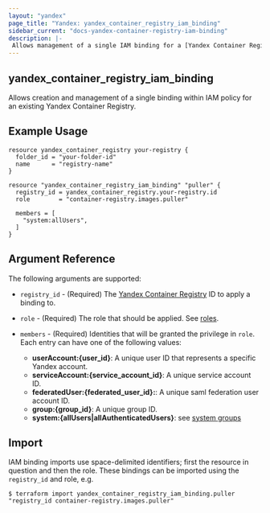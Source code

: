 ```yaml
---
layout: "yandex"
page_title: "Yandex: yandex_container_registry_iam_binding"
sidebar_current: "docs-yandex-container-registry-iam-binding"
description: |-
 Allows management of a single IAM binding for a [Yandex Container Registry](https://cloud.yandex.com/docs/container-registry/).
---
```


## yandex\_container\_registry\_iam\_binding

Allows creation and management of a single binding within IAM policy for
an existing Yandex Container Registry.

## Example Usage

```hcl
resource yandex_container_registry your-registry {
  folder_id = "your-folder-id"
  name      = "registry-name"
}

resource "yandex_container_registry_iam_binding" "puller" {
  registry_id = yandex_container_registry.your-registry.id
  role        = "container-registry.images.puller"

  members = [
    "system:allUsers",
  ]
}
```

## Argument Reference

The following arguments are supported:

* `registry_id` - (Required) The [Yandex Container Registry](https://cloud.yandex.com/docs/container-registry/) ID to apply a binding to.

* `role` - (Required) The role that should be applied. See [roles](https://cloud.yandex.com/docs/container-registry/security/).

* `members` - (Required) Identities that will be granted the privilege in `role`.
  Each entry can have one of the following values:
  * **userAccount:{user_id}**: A unique user ID that represents a specific Yandex account.
  * **serviceAccount:{service_account_id}**: A unique service account ID.
  * **federatedUser:{federated_user_id}:**: A unique saml federation user account ID.
  * **group:{group_id}**: A unique group ID.
  * **system:{allUsers|allAuthenticatedUsers}**: see [system groups](https://cloud.yandex.com/docs/iam/concepts/access-control/system-group)

## Import

IAM binding imports use space-delimited identifiers; first the resource in question and then the role.
These bindings can be imported using the `registry_id` and role, e.g.

```
$ terraform import yandex_container_registry_iam_binding.puller "registry_id container-registry.images.puller"
```

